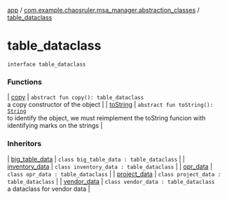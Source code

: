 [app](../../index.md) / [com.example.chaosruler.msa_manager.abstraction_classes](../index.md) / [table_dataclass](.)

# table_dataclass

`interface table_dataclass`

### Functions

| [copy](copy.md) | `abstract fun copy(): table_dataclass`<br>a copy constructor of the object |
| [toString](to-string.md) | `abstract fun toString(): `[`String`](https://kotlinlang.org/api/latest/jvm/stdlib/kotlin/-string/index.html)<br>to identify the object, we must reimplement the toString funcion with identifying marks on the strings |

### Inheritors

| [big_table_data](../../com.example.chaosruler.msa_manager.object_types/big_table_data/index.md) | `class big_table_data : table_dataclass` |
| [inventory_data](../../com.example.chaosruler.msa_manager.object_types/inventory_data/index.md) | `class inventory_data : table_dataclass` |
| [opr_data](../../com.example.chaosruler.msa_manager.object_types/opr_data/index.md) | `class opr_data : table_dataclass` |
| [project_data](../../com.example.chaosruler.msa_manager.object_types/project_data/index.md) | `class project_data : table_dataclass` |
| [vendor_data](../../com.example.chaosruler.msa_manager.object_types/vendor_data/index.md) | `class vendor_data : table_dataclass`<br>a dataclass for vendor data |

